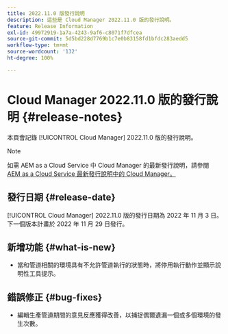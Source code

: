 ```yaml
---
title: 2022.11.0 版發行說明
description: 這些是 Cloud Manager 2022.11.0 版的發行說明。
feature: Release Information
exl-id: 49972919-1a7a-4243-9af6-c8071f7dfcea
source-git-commit: 5d5bd228d7769b1c7e0b83158fd1bfdc283aedd5
workflow-type: tm+mt
source-wordcount: '132'
ht-degree: 100%

---
```


# Cloud Manager 2022.11.0 版的發行說明 {#release-notes}

本頁會記錄 [!UICONTROL Cloud Manager] 2022.11.0 版的發行說明。

>[!NOTE]
>
>如需 AEM as a Cloud Service 中 Cloud Manager 的最新發行說明，請參閱 [AEM as a Cloud Service 最新發行說明中的 Cloud Manager。](https://experienceleague.adobe.com/docs/experience-manager-cloud-service/content/implementing/using-cloud-manager/release-notes-cloud-manager/release-notes-cm-current.html)

## 發行日期 {#release-date}

[!UICONTROL Cloud Manager] 2022.11.0 版的發行日期為 2022 年 11 月 3 日。下一個版本計畫於 2022 年 11 月 29 日發行。

## 新增功能 {#what-is-new}

* 當和管道相關的環境具有不允許管道執行的狀態時，將停用執行動作並顯示說明性工具提示。

## 錯誤修正 {#bug-fixes}

* 編輯生產管道期間的意見反應獲得改善，以捕捉偶爾遺漏一個或多個環境的發生次數。

